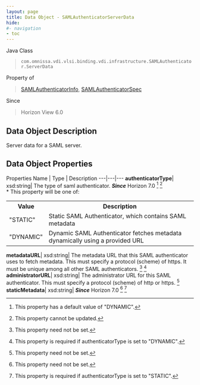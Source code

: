 ```yaml
---
layout: page
title: Data Object - SAMLAuthenticatorServerData
hide:
#- navigation
- toc
---
```






Java Class
> `com.omnissa.vdi.vlsi.binding.vdi.infrastructure.SAMLAuthenticator.ServerData`

Property of
> [SAMLAuthenticatorInfo](vdi.infrastructure.SAMLAuthenticator.SAMLAuthenticatorInfo.md#field_detail), [SAMLAuthenticatorSpec](vdi.infrastructure.SAMLAuthenticator.SAMLAuthenticatorSpec.md#field_detail)

Since
> Horizon View 6.0


## Data Object Description

Server data for a SAML server.

## Data Object Properties
Properties
Name |  Type |  Description
---|---|---
**authenticatorType**|  xsd:string|  The type of saml authenticator.  **_Since_** Horizon 7.0 [^299] [^2] <br>* This property will be one of:<br><table><tr><th>Value</th><th>Description</th></tr><tr><td>"STATIC"</td><td>Static SAML Authenticator, which contains SAML metadata</td></tr><tr><td>"DYNAMIC"</td><td>Dynamic SAML Authenticator fetches metadata dynamically using a provided URL</td></tr></table>
**metadataURL**|  xsd:string|  The metadata URL that this SAML authenticator uses to fetch metadata. This must specify a protocol (scheme) of https. It must be unique among all other SAML authenticators. [^1] [^300]
**administratorURL**|  xsd:string|  The administrator URL for this SAML authenticator. This must specify a protocol (scheme) of http or https. [^1]
**staticMetadata**|  xsd:string|  **_Since_** Horizon 7.0 [^1] [^301]


 


[^1]: This property need not be set.
[^2]: This property cannot be updated.
[^299]: This property has a default value of "DYNAMIC".
[^300]: This property is required if authenticatorType is set to "DYNAMIC".
[^301]: This property is required if authenticatorType is set to "STATIC".